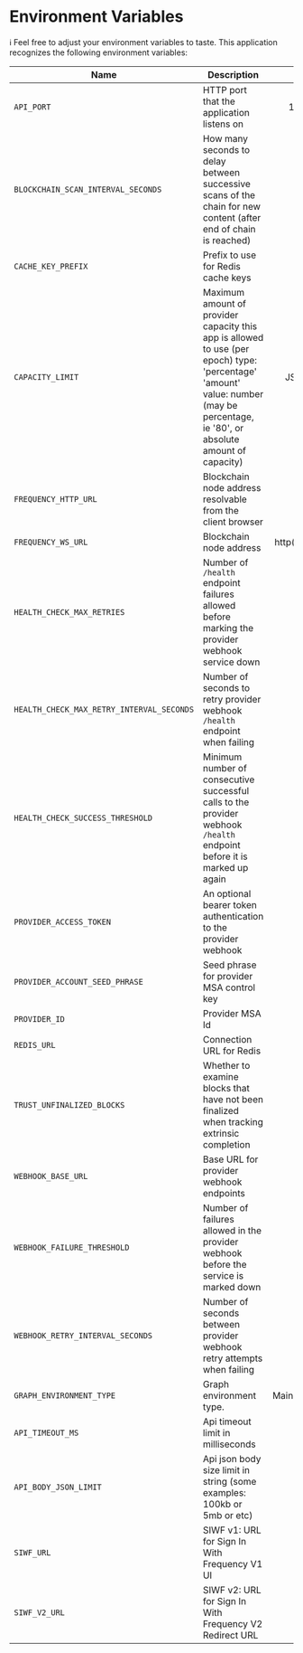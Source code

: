 # Environment Variables

ℹ️ Feel free to adjust your environment variables to taste.
This application recognizes the following environment variables:

| Name                                      | Description                                                                                                                                                                       |                                                Range/Type                                                | Required? |                     Default                     |
| ----------------------------------------- | --------------------------------------------------------------------------------------------------------------------------------------------------------------------------------- | :------------------------------------------------------------------------------------------------------: | :-------: | :---------------------------------------------: |
| `API_PORT`                                | HTTP port that the application listens on                                                                                                                                         |                                               1025 - 65535                                               |           |                      3000                       |
| `BLOCKCHAIN_SCAN_INTERVAL_SECONDS`        | How many seconds to delay between successive scans of the chain for new content (after end of chain is reached)                                                                   |                                                   > 0                                                    |           |                       12                        |
| `CACHE_KEY_PREFIX`                        | Prefix to use for Redis cache keys                                                                                                                                                |                                                  string                                                  |     Y     |                                                 |
| `CAPACITY_LIMIT`                          | Maximum amount of provider capacity this app is allowed to use (per epoch) type: 'percentage' 'amount' value: number (may be percentage, ie '80', or absolute amount of capacity) | JSON [(example)](https://github.com/ProjectLibertyLabs/gateway/blob/main/env-files/account.template.env) |     Y     |                                                 |
| `FREQUENCY_HTTP_URL`                      | Blockchain node address resolvable from the client browser                                                                                                                        |                                               http(s): URL                                               |     Y     |                                                 |
| `FREQUENCY_WS_URL`                        | Blockchain node address                                                                                                                                                           |                                          http(s): or ws(s): URL                                          |     Y     |                                                 |
| `HEALTH_CHECK_MAX_RETRIES`                | Number of `/health` endpoint failures allowed before marking the provider webhook service down                                                                                    |                                                   >= 0                                                   |           |                       20                        |
| `HEALTH_CHECK_MAX_RETRY_INTERVAL_SECONDS` | Number of seconds to retry provider webhook `/health` endpoint when failing                                                                                                       |                                                   > 0                                                    |           |                       64                        |
| `HEALTH_CHECK_SUCCESS_THRESHOLD`          | Minimum number of consecutive successful calls to the provider webhook `/health` endpoint before it is marked up again                                                            |                                                   > 0                                                    |           |                       10                        |
| `PROVIDER_ACCESS_TOKEN`                   | An optional bearer token authentication to the provider webhook                                                                                                                   |                                                  string                                                  |           |                                                 |
| `PROVIDER_ACCOUNT_SEED_PHRASE`            | Seed phrase for provider MSA control key                                                                                                                                          |                                                  string                                                  |     Y     |                                                 |
| `PROVIDER_ID`                             | Provider MSA Id                                                                                                                                                                   |                                                 integer                                                  |     Y     |                                                 |
| `REDIS_URL`                               | Connection URL for Redis                                                                                                                                                          |                                                   URL                                                    |     Y     |                                                 |
| `TRUST_UNFINALIZED_BLOCKS`                | Whether to examine blocks that have not been finalized when tracking extrinsic completion                                                                                         |                                                 boolean                                                  |           |                      false                      |
| `WEBHOOK_BASE_URL`                        | Base URL for provider webhook endpoints                                                                                                                                           |                                                   URL                                                    |     Y     |                                                 |
| `WEBHOOK_FAILURE_THRESHOLD`               | Number of failures allowed in the provider webhook before the service is marked down                                                                                              |                                                   > 0                                                    |           |                        3                        |
| `WEBHOOK_RETRY_INTERVAL_SECONDS`          | Number of seconds between provider webhook retry attempts when failing                                                                                                            |                                                   > 0                                                    |           |                       10                        |
| `GRAPH_ENVIRONMENT_TYPE`                  | Graph environment type.                                                                                                                                                           |                                          Mainnet\|TestnetPaseo                                           |     Y     |                                                 |
| `API_TIMEOUT_MS`                          | Api timeout limit in milliseconds                                                                                                                                                 |                                                   > 0                                                    |           |                      5000                       |
| `API_BODY_JSON_LIMIT`                     | Api json body size limit in string (some examples: 100kb or 5mb or etc)                                                                                                           |                                                  string                                                  |           |                       1mb                       |
| `SIWF_URL`                                | SIWF v1: URL for Sign In With Frequency V1 UI                                                                                                                                     |                                                   URL                                                    |           | https://ProjectLibertyLabs.github.io/siwf/v1/ui |
| `SIWF_V2_URL`                             | SIWF v2: URL for Sign In With Frequency V2 Redirect URL                                                                                                                           |                                                   URL                                                    |           |                Frequency Access                 |
